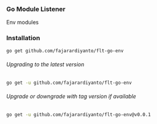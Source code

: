 ### Go Module Listener
Env modules

### Installation
```sh
go get github.com/fajarardiyanto/flt-go-env
```

###### Upgrading to the latest version
```sh
go get -u github.com/fajarardiyanto/flt-go-env
```

###### Upgrade or downgrade with tag version if available
```sh
go get -u github.com/fajarardiyanto/flt-go-env@v0.0.1
```